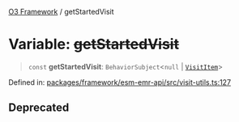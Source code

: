 [O3 Framework](../API.md) / getStartedVisit

# Variable: ~~getStartedVisit~~

> `const` **getStartedVisit**: `BehaviorSubject`\<`null` \| [`VisitItem`](../interfaces/VisitItem.md)\>

Defined in: [packages/framework/esm-emr-api/src/visit-utils.ts:127](https://github.com/openmrs/openmrs-esm-core/blob/18d2874f03a33a6ab8295af0e87ac97fdd150718/packages/framework/esm-emr-api/src/visit-utils.ts#L127)

## Deprecated
